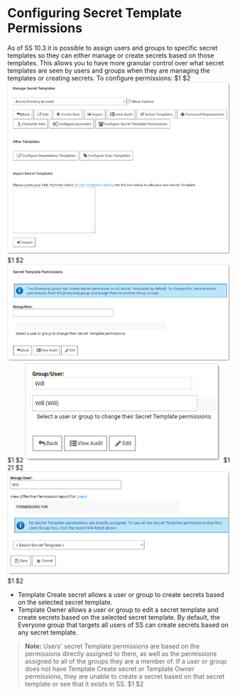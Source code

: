 [title]: # (Configuring Secret Template Permissions)
[tags]: # (Template)
[priority]: # (1000)

# Configuring Secret Template Permissions

As of SS 10.3 it is possible to assign users and groups to specific secret templates so they can either manage or create secrets based on those templates. This allows you to have more granular control over what secret templates are seen by users and groups when they are managing the templates or creating secrets. To configure permissions:
$1
$2
   ![1557163777240](images/1557163777240.png)
$1
$2
   ![1557168530328](images/1557168530328.png)
$1
$2
   ![1557168670645](images/1557168670645.png)
$1
$2$1
$2
   ![1557168904669](images/1557168904669.png)
$1
$2
   - Template Create secret allows a user or group to create secrets based on the selected secret template.
   - Template Owner allows a user or group to edit a secret template and create secrets based on the selected secret template. By default, the Everyone group that targets all users of SS can create secrets based on any secret template.

   > **Note:** Users' secret Template permissions are based on the permissions directly assigned to them, as well as the permissions assigned to all of the groups they are a member of. If a user or group does not have Template Create secret or Template Owner permissions, they are unable to create a secret based on that secret template or see that it exists in SS.
$1
$2